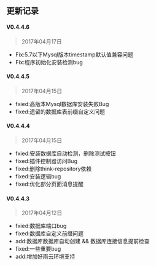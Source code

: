 ## 更新记录

#### V0.4.4.6

> 2017年04月17日

+ Fix:5.7以下Mysql版本timestamp默认值兼容问题
+ Fix:程序初始化安装检测bug

#### V0.4.4.5

> 2017年04月15日

+ fxied:高版本Mysql数据库安装失败Bug
+ fixed:遗留的数据库表前缀自定义问题

#### V0.4.4.4  

> 2017年04月15日

+ fxied:安装数据库自动检测，删除测试按钮
+ fixed:插件控制器访问Bug
+ fixed:删除think-repository依赖
+ fixed:安装逻辑bug
+ fixed:优化部分页面消息提醒

#### V0.4.4.3  

> 2017年04月12日

+ fxied:数据库端口bug
+ fixed:数据库自定义前缀问题
+ add:数据库数据库自动创建 && 数据库连接信息提前检查
+ fixed:一些重要bug
+ add:增加好雨云环境支持